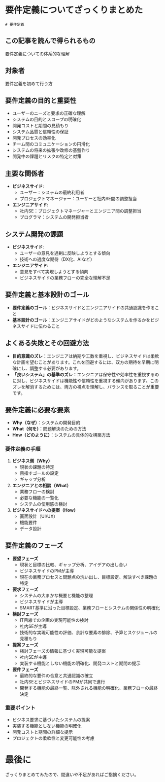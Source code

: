 # 要件定義についてざっくりまとめた
`# 要件定義`

## この記事を読んで得られるもの
要件定義についての体系的な理解

## 対象者
要件定義を初めて行う方

## 要件定義の目的と重要性
- ユーザーのニーズと要求の正確な理解
- システムの目的とスコープの明確化
- 開発コストと期間の見積もり
- システム品質と信頼性の保証
- 開発プロセスの効率化
- チーム間のコミュニケーションの円滑化
- システムの将来の拡張や改修の基盤作り
- 開発中の課題とリスクの特定と対策

## 主要な関係者
- **ビジネスサイド**:
    - ユーザー：システムの最終利用者
    - プロジェクトマネージャー：ユーザーと社内SE間の調整担当
- **エンジニアサイド**:
    - 社内SE：プロジェクトマネージャーとエンジニア間の調整担当
    - プログラマ：システムの開発担当者

## システム開発の課題
- **ビジネスサイド**:
    - ユーザーの意見を過剰に反映しようとする傾向
    - 技術への過度な期待（DX化、AIなど）
- **エンジニアサイド**:
    - 意見をすべて実現しようとする傾向
    - ビジネスサイドの業務フローの完全な理解不足

## 要件定義と基本設計のゴール
- **要件定義のゴール**：ビジネスサイドとエンジニアサイドの共通認識を作ること
- **基本設計のゴール**：エンジニアサイドがどのようなシステムを作るかをビジネスサイドに伝わること

## よくある失敗とその回避方法
- **目的意識のズレ**：エンジニアは納期や工数を重視し、ビジネスサイドは柔軟な計画を望むことがあります。これを回避するには、双方の期待を早期に明確にし、調整する必要があります。
- **「良いシステム」の基準のズレ**：エンジニアは保守性や効率性を重視するのに対し、ビジネスサイドは機能性や信頼性を重視する傾向があります。このズレを解消するためには、両方の視点を理解し、バランスを取ることが重要です。

## 要件定義に必要な要素
- **Why（なぜ）**：システムの開発目的
- **What（何を）**：問題解決のための方法
- **How（どのように）**：システムの具体的な構築方法

### 要件定義の手順
1. **ビジネス側（Why）**
    - 現状の課題の特定
    - 目指すゴールの設定
    - ギャップ分析
2. **エンジニアとの相談（What）**
    - 業務フローの検討
    - 必要な機能の一覧化
    - システムの使用感の検討
3. **ビジネスサイドへの提案（How）**
    - 画面設計（UI/UX）
    - 機能要件
    - データ設計

## 要件定義のフェーズ
- **要望フェーズ**
    - 現状と目標の比較、ギャップ分析、アイデアの出し合い
    - ビジネスサイドのPMが主導
    - 現在の業務プロセスと問題点の洗い出し、目標設定、解決すべき課題の特定
- **要求フェーズ**
    - システムの大まかな概要と機能の整理
    - ビジネスサイドが主導
    - SMART基準に沿った目標設定、業務フローとシステムの関係性の明確化
- **検討フェーズ**
    - IT目線での企画の実現可能性の検討
    - 社内SEが主導
    - 技術的な実現可能性の評価、余計な要素の排除、予算とスケジュールの見積もり
- **提案フェーズ**
    - 検討フェーズの情報に基づく実現可能な提案
    - 社内SEが主導
    - 実装する機能としない機能の明確化、開発コストと期間の提示
- **要件フェーズ**
    - 最終的な要件の合意と共通認識の確立
    - 社内SEとビジネスサイドのPMが共同で進行
    - 開発する機能の最終一覧、除外される機能の明確化、業務フローの最終決定

### 重要ポイント
- ビジネス要求に基づいたシステムの提案
- 実装する機能としない機能の明確化
- 開発コストと期間の詳細な提示
- プロジェクトの柔軟性と変更可能性の考慮

# 最後に
ざっくりまとめてみたので、間違いや不足があればご指摘ください。